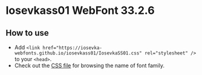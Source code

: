# Iosevkass01 WebFont 33.2.6

## How to use

- Add `<link href="https://iosevka-webfonts.github.io/iosevkass01/IosevkaSS01.css" rel="stylesheet" />` to your `<head>`.
- Check out the [CSS file](./IosevkaSS01.css) for browsing the name of font family.
